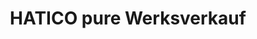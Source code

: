 ---
title: "HATICO pure Werksverkauf"
url: /tirschenreuth/hatico-pure-werksverkauf/
shop: Kleidung
---